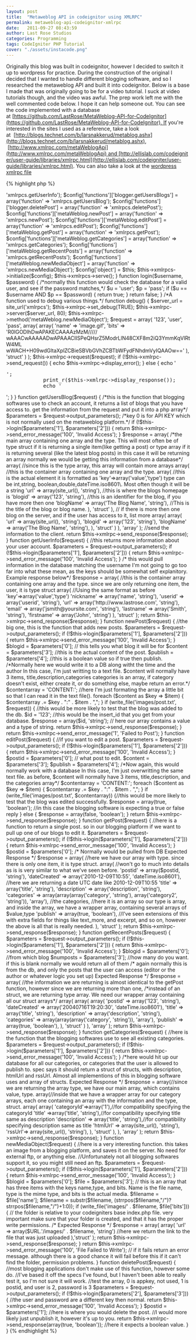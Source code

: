 ```yaml
---
layout: post
title:  "Metaweblog API in codeignitor using XMLRPC"
permalink: metaweblog-api-codeignitor-xmlrpc
date:   2011-09-27 08:43:59
author: Last Rose Studios
categories: Programming
tags: CodeIgniter PHP Tutorial
cover: "./assets/instacode.png"
---
```


Originally this blog was built in codeignitor, however I decided to switch it up to wordpress for practice. During the construction of the original I decided that I wanted to handle different blogging software, and so I researched the metaweblog API and built it into codeignitor. Below is a base I made that was originally going to be for a video tutorial. I suck at video tutorials though, and the video was awful. The prep work left me with the well commented code below. I hope it can help someone out. You can see the code implemented with a database at [https://github.com/LastRose/MetaWeblog-API-for-CodeIgnitor](https://github.com/LastRose/MetaWeblog-API-for-CodeIgnitor). If you're interested in the sites I used as a reference, take a look at  [http://blogs.technet.com/b/larsnakkerud/metablog.ashx](http://blogs.technet.com/b/larsnakkerud/metablog.ashx),  [http://www.xmlrpc.com/metaWeblogApi](http://www.xmlrpc.com/metaWeblogApi) and [http://ellislab.com/codeigniter/user-guide/libraries/xmlrpc.html](http://ellislab.com/codeigniter/user-guide/libraries/xmlrpc.html). You can also take a look at the [wordpress xmlrpc file](http://core.svn.wordpress.org/trunk/xmlrpc.php)

{% highlight php %}
<?php if (!defined('BASEPATH')) exit('No direct script access allowed');
$URL = '';
class Xmlrpcs extends CI_Controller {

    function __construct() {
        parent::__construct();
    }

    function index() {
        $config['functions']['blogger.getUserInfo'] = array('function' => 'xmlrpcs.getUserInfo');
        $config['functions']['blogger.getUsersBlogs'] = array('function' => 'xmlrpcs.getUsersBlog');
        $config['functions']['blogger.deletePost'] = array('function' => 'xmlrpcs.deletePost');
        $config['functions']['metaWeblog.newPost'] = array('function' => 'xmlrpcs.newPost');
        $config['functions']['metaWeblog.editPost'] = array('function' => 'xmlrpcs.editPost');
        $config['functions']['metaWeblog.getPost'] = array('function' => 'xmlrpcs.getPost');
        $config['functions']['metaWeblog.getCategories'] = array('function' => 'xmlrpcs.getCategories');
        $config['functions']['metaWeblog.getRecentPosts'] = array('function' => 'xmlrpcs.getRecentPosts');
        $config['functions']['metaWeblog.newMediaObject'] = array('function' => 'xmlrpcs.newMediaObject');
        $config['object'] = $this;
        $this->xmlrpcs->initialize($config);
        $this->xmlrpcs->serve();
    }

    function login($username, $password) {
        /*normally this function would check the database for a valid user, and see if the password matches,*/
        $u = 'user';
        $p = 'pass';
        if ($u == $username AND $p == $password) {
            return true;
        }
        return false;
    }

  /*A function used to debug various things.*/
    function debug() {
        $server_url = site_url('xmlrpcs');
        $this->xmlrpc->set_debug(TRUE);
        $this->xmlrpc->server($server_url, 80);
        $this->xmlrpc->method('metaWeblog.newMediaObject');

        $request = array(
            '123',
            'user',
            'pass',
            array(
                array(
                    'name' => 'image.gif',
                    'bits' => 'R0lGODlhDwAPAKECAAAAzMzM/////
wAAACwAAAAADwAPAAACIISPeQHsrZ5ModrLlN48CXF8m2iQ3YmmKqVlRtW4ML
wWACH+H09wdGltaXplZCBieSBVbGVhZCBTbWFydFNhdmVyIQAAOw=='
                ), 'struct'
            )
        );
        $this->xmlrpc->request($request);

        if (!$this->xmlrpc->send_request()) {
            echo $this->xmlrpc->display_error();
        }
        else
        {
            echo '<pre>';
            print_r($this->xmlrpc->display_response());
            echo '</pre>';
        }
    }

    function getUsersBlog($request) {
    /*this is the function that blogging softwares use to check an account, it returns a list of blogs that you have access to.
        get the information from the request and put it into a php array*/
        $parameters = $request->output_parameters();
        /*key 0 is for API KEY which is not normally used on the metaweblog platform.*/
        if (!$this->login($parameters['1'], $parameters['2'])) {
            return $this->xmlrpc->send_error_message('100', 'Invalid Access');
        }
        $response = array(
      /*the main array containing one array and the type.
            This will most often be of type struct if it is returning a single item(like getting a post)
            or type array if it is returning several (like the latest blog posts)
            in this case it will be returning an array
            normally we would be getting this information from a database*/
            array( //since this is the type array, this array will contain more arrays
                array( //this is the container array containing one array and the type.
                    array( //this is the actual element it is formatted as 'key'=>array('value','type') type can be int,string, boolean,double,dateTime.iso8601\. Most often though it will be a string
                        'url' => array(site_url(), 'string'), //this is where the blogs homepage is
                        'blogid' => array('123', 'string'), //this is an identifier for the blog, if you have more then one
                        'blogName' => array('The Blog Name', 'string'), //This is the title of the blog or blog name.
                    ), 'struct'
                ), // if there is more then one blog on the server, and if the user has access to it, list more
                array(
                    array(
                        'url' => array(site_url(), 'string'),
                        'blogid' => array('123', 'string'),
                        'blogName' => array('The Blog Name', 'string'),
                    ), 'struct'
                )
            ), 'array'
        );
        //send the information to the client.
        return $this->xmlrpc->send_response($response);

    }

    function getUserInfo($request) { //this returns more information about your user account.
        $parameters = $request->output_parameters();
        if (!$this->login($parameters['1'], $parameters['2'])) {
            return $this->xmlrpc->send_error_message('100', 'Invalid Access');
        }
        /* this would pull information in the database matching the username
        I'm not going to go too far into what these mean, as the keys should be somewhat self explanitory. Example response below*/
        $response = array( //this is the container array containing one array and the type. since we are only returning one item, the user, it is type struct
            array( //Using the same format as before 'key'=>array('value','type')
                'nickname' => array('name', 'string'),
                'userid' => array('userid', 'string'),
                'url' => array('http://www.lastrose.com', 'string'),
                'email' => array('jsmith@yoursite.com', 'string'),
                'lastname' => array('Smith', 'string'),
                'firstname' => array('John', 'string')
            ),
            'struct'
        );
        return $this->xmlrpc->send_response($response);
    }

    function newPost($request) { //the big one, this is the function that adds new posts.
        $parameters = $request->output_parameters();
        if (!$this->login($parameters['1'], $parameters['2'])) {
            return $this->xmlrpc->send_error_message('100', 'Invalid Access');
        }
        $blogid = $parameters['0']; // this tells you what blog it will be for
        $content = $parameters['3']; //this is the actual content of the post.
        $publish = $parameters['4']; //this is a boolean value so if true then publish.
    /*Normally here we would write it to a DB along witht the time and the author
      In this case, I'm just writting to a text file.
      $content will normally have 3 items, title,description,categories
      categories is an array, if category doesn't exist, either create it, or do something else, maybe return an error.*/
        $contentarray = 'CONTENT:'; //here I'm just formating the array a little bit so that I can read it in the text file().
        foreach ($content as $key => $item) {
            $contentarray .= $key . ":" . $item . ",";
        }

        if (write_file('images/post.txt', $request)) { //this would be more likely to test that the blog was added to the db.
            $id = '123'; //this would be the insert_id that you get from your database.
            $response = array($id, 'string'); // here our array contains a value and a type of string.
            return $this->xmlrpc->send_response($response);
        }
        return $this->xmlrpc->send_error_message('1', 'Failed to Post');
    }

    function editPost($request) { //if you want to edit a post.
        $parameters = $request->output_parameters();
        if (!$this->login($parameters['1'], $parameters['2'])) {
            return $this->xmlrpc->send_error_message('100', 'Invalid Access');
        }
        $postid = $parameters['0']; // what post to edit.
        $content = $parameters['3'];
        $publish = $parameters['4'];
    /*Now again, this would normally work with a database
      In this case, I'm just overwritting the same text file.
      as before, $content will normally have 3 items, title,description, and the categories array*/
        $contentarray = 'CONTENT:';
        foreach ($content as $key => $item) {
            $contentarray .= $key . ":" . $item . ",";
        }
        if (write_file('images/post.txt', $contentarray)) {//this would be more likely to test that the blog was edited successfully.
            $response = array(true, 'boolean'); //in this case the blogging software is expecting a true or false reply
        } else {
            $response = array(false, 'boolean');
        }
        return $this->xmlrpc->send_response($response);
    }

    function getPost($request) { //here is a function to return a single post. so in our blogging platform if we want to pull up one of our blogs to edit it.
        $parameters = $request->output_parameters();
        if (!$this->login($parameters['1'], $parameters['2'])) {
            return $this->xmlrpc->send_error_message('100', 'Invalid Access');
        }
        $postid = $parameters['0'];
    /* Normally would be pulled from DB
    Expected Response */
        $response = array( //here we have our array with type. since there is only one item, it is type struct.
            array( //won't go to much into details as is is very similar to what we've seen before.
                'postid' => array($postid, 'string'),
                'dateCreated' => array('2010-12-09T10:55', 'dateTime.iso8601'), //here we are returning a date UTC date like 2010-12-09T10:55
                'title' => array('title', 'string'),
                'description' => array('description', 'string'),
                'categories' => array(array(array('category', 'string'), array('category2', 'string')), 'array'), //the categories,
                //here it is an array so our type is array, and inside the array, we have a wrapper array, containing several arrays of $value,type
                'publish' => array(true, 'boolean'),
                //I've seen extensions of this with extra fields for things like text_more, and excerpt, and so on, however the above is all that is really needed.
            ),
            'struct'
        );
        return $this->xmlrpc->send_response($response);
    }

    function getRecentPosts($request) {
        $parameters = $request->output_parameters();
        if (!$this->login($parameters['1'], $parameters['2'])) {
            return $this->xmlrpc->send_error_message('100', 'Invalid Access');
        }
        $blogid = $parameters['0']; //from which blog
        $numposts = $parameters['3']; //how many do you want. if this is blank normally we would return all of them
        /* again normally this is from the db, and only the posts that the user can access (editor or the author or whatever logic you set up)
    Expected Response */
        $response = array( //the information we are returning is almost identical to the getPost function, however since we are returning more than one,
            /*instead of an struct, we are returning type array. We need our wrapper array containing all our struct arrays*/
            array(
                array(
                    array(
                        'postid' => array('123', 'string'),
                        'dateCreated' => array('20040716T19:20:30', 'dateTime.iso8601'),
                        'title' => array('title', 'string'),
                        'description' => array('description', 'string'),
                        'categories' => array(array(array('category', 'string')), 'array'),
                        'publish' => array(true, 'boolean'),
                    ),
                    'struct'
                )
            ), 'array'
        );

        return $this->xmlrpc->send_response($response);

    }

    function getCategories($request) { //here is the function that the blogging softwares use to see all existing categories.
        $parameters = $request->output_parameters();
        if (!$this->login($parameters['1'], $parameters['2'])) {
            return $this->xmlrpc->send_error_message('100', 'Invalid Access');
        }
        /*here would hit up our database for all our categories, or categories that the user is allowed to publish to.
        spec says it should return a struct of structs, with description, htmlUrl and rssUrl. Almost all implementions of this in blogging software uses and array of structs.
    Expected Response */
        $response = array(//since we are returning the array type, we have our main array, which contains value, type.
            array(//inside that we have a wrapper array for our category arrays, each one containing an array with the information and the type, struct.
                array(
                    array(
                        'categoryId'=>array('1'),//for compatibility specifying the categoryId
                        'title' =>array('title', 'string'),//for compatibility specifying title same as description
                        'description' => array('title', 'string'),//for compatibility specifying description same as title
                        'htmlUrl' => array(site_url(), 'string'),
                        'rssUrl'=> array(site_url(), 'string'),
                    ),
                    'struct'
                ),
            ),
            'array'
        );
        return $this->xmlrpc->send_response($response);
    }

    function newMediaObject($request) {
    //here is a very interesting function. this takes an image from a blogging platform, and saves it on the server. No need for external ftp, or anything else.
        //Unfortunately not all blogging softwares support it, so you might still need an ftp.
        $parameters = $request->output_parameters();
        if (!$this->login($parameters['1'], $parameters['2'])) {
            return $this->xmlrpc->send_error_message('100', 'Invalid Access');
        }
        $blogid = $parameters['0'];
        $file = $parameters['3']; // this is an array that has three items with the keys name,type, and bits. Name is the file name, type is the mime type, and bits is the actual media.
        $filename = $file['name'];
        $filename = substr($filename, (strrpos($filename,"/")?strrpos($filename,"/")+1:0));
        if (write_file('images/' . $filename, $file['bits'])) { // the folder is relative to your codeigniters base index.php file. very important make sure that your folder is created, and that it has the proper write permissions.
            /* Expected Response */
      $response = array(
                array(
                    'url' => array($URL.'/images/' . $filename, 'string') //here we return the link to the file that was just uploaded
                ),'struct'
            );
            return $this->xmlrpc->send_response($response);
        }
        return $this->xmlrpc->send_error_message('100', 'File Failed to Write'); // if it fails return an error message. although there is a good chance it will fail before this if it can't find the folder, permission problems.
    }

    function deletePost($request) {
    //most blogging applications don't make use of this function, however some do.
    //I've based it off the specs I've found, but I haven't been able to really test it, so I'm not sure it will work.
        //test the array, 0 is appkey, not used, 1 is postid, and user is 2, password is 3
        $parameters = $request->output_parameters();
        if (!$this->login($parameters['2'], $parameters['3'])) { //the user and password are a different key then normal.
            return $this->xmlrpc->send_error_message('100', 'Invalid Access');
        }
        $postid = $parameters['1'];
        //here is where you would delete the post.
        //I would more likely just unpublish it, however it's up to you.
        return $this->xmlrpc->send_response(array(true, 'boolean')); //here it expects a boolean value.
    }
}
{% endhighlight %}